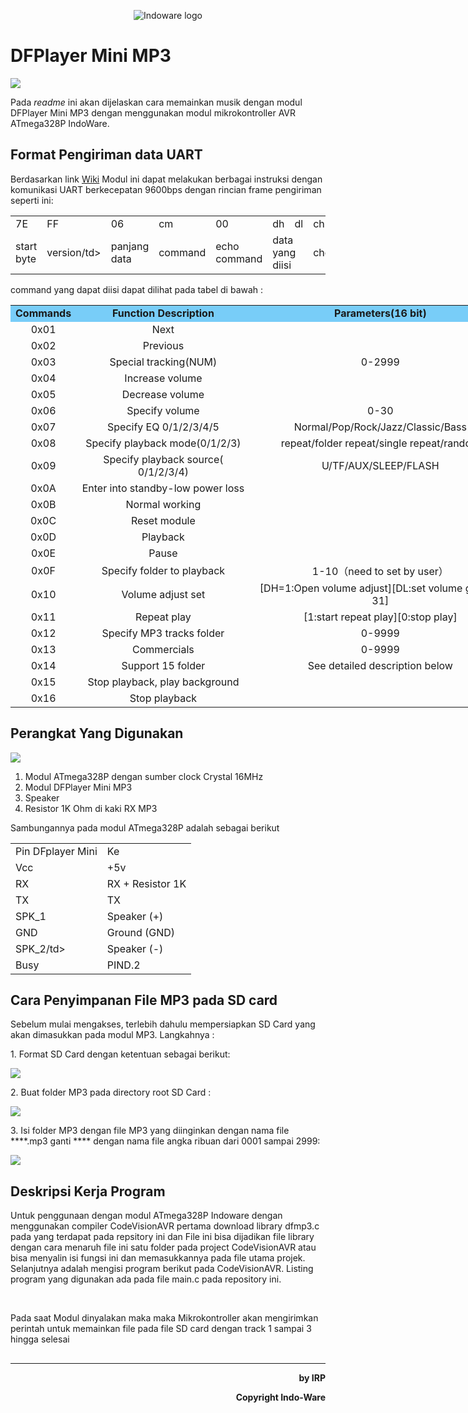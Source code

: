 <p align="center">
  <img src="https://indo-ware.com/logo/LOGONEW2.png" alt="Indoware logo"/>
</p>

# DFPlayer Mini MP3

 <img align="middle" src="https://www.dfrobot.com/wiki/images/thumb/a/ab/Miniplayer_pin_map.png/450px-Miniplayer_pin_map.png"/>

<p>Pada <i>readme</i> ini akan dijelaskan cara memainkan musik dengan modul DFPlayer Mini MP3 dengan menggunakan modul mikrokontroller AVR ATmega328P IndoWare.</p>

## Format Pengiriman data UART
<p>Berdasarkan link <a href="https://www.dfrobot.com/wiki/index.php/DFPlayer_Mini_SKU:DFR0299">Wiki</a> Modul ini dapat melakukan berbagai instruksi dengan komunikasi UART berkecepatan 9600bps dengan rincian frame pengiriman seperti ini:</p>
 
<table><tr><td>7E</td> <td>FF</td> <td>06</td> <td>cm</td> <td>00</td> <td>dh</td> <td>dl</td> <td>ch</td> <td>cl</td> <td>EF</td>
<tr><td>start byte</td><td>version/td><td>panjang data</td><td>command</td><td>echo command</td><td colspan="2">data yang diisi</td><td colspan="2">checksum</td><td>stop byte</td>
</table>
 
<p>command yang dapat diisi dapat dilihat pada tabel di bawah :</p>

<table style="width:800px;" align="center">
<tr>
<td style="text-align:center;background-color:#78CDF8;"><b>Commands</b>
</td>
<td style="text-align:center;background-color:#78CDF8;"><b>Function Description</b>
</td>
<td style="text-align:center;background-color:#78CDF8;"><b>Parameters(16 bit)</b>
</td></tr>
<tr>
<td style="text-align:center;">0x01
</td>
<td style="text-align:center;">Next
</td>
<td style="text-align:center;">
</td></tr>
<tr>
<td style="text-align:center;">0x02
</td>
<td style="text-align:center;">Previous
</td>
<td style="text-align:center;">
</td></tr>
<tr>
<td style="text-align:center;">0x03
</td>
<td style="text-align:center;">Special tracking(NUM)
</td>
<td style="text-align:center;">0-2999
</td></tr>
<tr>
<td style="text-align:center;">0x04
</td>
<td style="text-align:center;">Increase volume
</td>
<td style="text-align:center;">
</td></tr>
<tr>
<td style="text-align:center;">0x05
</td>
<td style="text-align:center;"> Decrease volume
</td>
<td style="text-align:center;">
</td></tr>
<tr>
<td style="text-align:center;">0x06
</td>
<td style="text-align:center;">Specify volume
</td>
<td style="text-align:center;">0-30
</td></tr>
<tr>
<td style="text-align:center;">0x07
</td>
<td style="text-align:center;">Specify EQ 0/1/2/3/4/5
</td>
<td style="text-align:center;">Normal/Pop/Rock/Jazz/Classic/Bass
</td></tr>
<tr>
<td style="text-align:center;">0x08
</td>
<td style="text-align:center;">Specify playback mode(0/1/2/3)
</td>
<td style="text-align:center;">repeat/folder repeat/single repeat/random
</td></tr>
<tr>
<td style="text-align:center;">0x09
</td>
<td style="text-align:center;">Specify playback source( 0/1/2/3/4)
</td>
<td style="text-align:center;">U/TF/AUX/SLEEP/FLASH
</td></tr>
<tr>
<td style="text-align:center;">0x0A
</td>
<td style="text-align:center;">Enter into standby-low power loss
</td>
<td style="text-align:center;">
</td></tr>
<tr>
<td style="text-align:center;">0x0B
</td>
<td style="text-align:center;">Normal working
</td>
<td style="text-align:center;">
</td></tr>
<tr>
<td style="text-align:center;">0x0C
</td>
<td style="text-align:center;">Reset module
</td>
<td style="text-align:center;">
</td></tr>
<tr>
<td style="text-align:center;">0x0D
</td>
<td style="text-align:center;">Playback
</td>
<td style="text-align:center;">
</td></tr>
<tr>
<td style="text-align:center;">0x0E
</td>
<td style="text-align:center;">Pause
</td>
<td style="text-align:center;">
</td></tr>
<tr>
<td style="text-align:center;">0x0F
</td>
<td style="text-align:center;">Specify folder to playback
</td>
<td style="text-align:center;">1-10（need to set by user）
</td></tr>
<tr>
<td style="text-align:center;">0x10
</td>
<td style="text-align:center;">Volume adjust set
</td>
<td style="text-align:center;">[DH=1:Open volume adjust][DL:set volume gain 0-31]
</td></tr>
<tr>
<td style="text-align:center;">0x11
</td>
<td style="text-align:center;">Repeat play
</td>
<td style="text-align:center;">[1:start repeat play][0:stop play]
</td></tr>
<tr>
<td style="text-align:center;">0x12
</td>
<td style="text-align:center;">Specify MP3 tracks folder
</td>
<td style="text-align:center;">0-9999
</td></tr>
<tr>
<td style="text-align:center;">0x13
</td>
<td style="text-align:center;"> Commercials
</td>
<td style="text-align:center;">0-9999
</td></tr>
<tr>
<td style="text-align:center;">0x14
</td>
<td style="text-align:center;"> Support 15 folder
</td>
<td style="text-align:center;"> See detailed description below
</td></tr>
<tr>
<td style="text-align:center;">0x15
</td>
<td style="text-align:center;"> Stop playback, play background
</td>
<td style="text-align:center;">
</td></tr>
<tr>
<td style="text-align:center;">0x16
</td>
<td style="text-align:center;">Stop playback
</td>
<td style="text-align:center;">
</td></tr></table>

## Perangkat Yang Digunakan
<img align="middle" src="https://lh3.googleusercontent.com/DsFCQqg1TCoFYDbX_irX5psnqgtvOeD01rfeBfgrN_q7fVXR1odJj0IVnXE3R-lWT0iaI2grQpdOid6gsUyXnZ1Dh3T17Q_ECKLFU-MkiyYq2nHaakbOwdXcI6E2Nzyv53S5tNK_p4xUHZtT5KFwJy_mRAIFsJiX3yFdmS9MQtk5f9RbosrwRxIxU2k6cUmrpZwpDr2fge8nMFMuZxvb2waQfVwu3oQ_94SoAu1i5SmFsimSeTGlzt1Lz1JRUq2C9IPNTkxl9yLvM2PN0kBTAwX9pZb6Sa-c9TGw-4WwvaOhlIxYkTaRzu-AYAJJAwlPy_Yc-sC-Ztt2bnILwMYV9CyhLR6qN2ymts5ebXJJR42J-QJV_QAkzOptuAhOwj2lmXx1fov3eC5YJVhflxy1NuulsnymTh4W7x9zZxUYxWtxv88vTeiM-jL342dOMv1hBhjZwTLGppV-2bT1E64skL51QyXIGeth_WxIFMnlRrNk7x3p31PXOGl11ZhNeH8rJyEXWHOLivWOf6TvhVC5bfn1Rwm4Jaf6RSMBodpqMmOm8Hys2N4jPP21HME9Yf2VtI_xgqUH-3Q61J9UhWDMpqDA6xyVNDgTw9EihneKiO3HJz6KAd0=w1087-h613-no"/>
<ol>
<li>Modul ATmega328P dengan sumber clock Crystal 16MHz</li>
<li>Modul DFPlayer Mini MP3</li>
<li>Speaker</li>
<li>Resistor 1K Ohm di kaki RX MP3</li>
</ol>

<p>Sambungannya pada modul ATmega328P adalah sebagai berikut</p>
<table>
<tr><td>Pin DFplayer Mini</td><td>Ke</td></tr>
<tr><td>Vcc</td><td>+5v</td></tr>
<tr><td>RX</td><td>RX + Resistor 1K</td></tr>
<tr><td>TX</td><td>TX</td></tr>
<tr><td>SPK_1</td><td>Speaker (+)</td></tr>
<tr><td>GND</td><td>Ground (GND)</td></tr>
<tr><td>SPK_2/td><td>Speaker (-)</td></tr>
<tr><td>Busy</td><td>PIND.2</td></tr>
</table>

## Cara Penyimpanan File MP3 pada SD card
<p>Sebelum mulai mengakses, terlebih dahulu mempersiapkan SD Card yang akan dimasukkan pada modul MP3. Langkahnya :</p>
<p>1. Format SD Card dengan ketentuan sebagai berikut:</p>
<img align="middle" src="https://lh3.googleusercontent.com/V9Dta7sldpwuPb72cQHHim95Jd_NYQXPgShg3YIfAvM2TPk0Fl4EXOMwRHWWSo_WQcWZCyllLFiQbWy_Yt_mWtdZHm3gTSWALKtZMEoNpX-jJBwbhtyLmBDDn3NNxm5Fi0-t-kgzVtY7FuMz55xsLzeVavWJFjGz4yR5skQxPgyvzxX0qtHRjyt-C4vFTOr6gLQR8EwyUn5y1xjVy4GdvUwazxbYdwM8zX8IYzckpS2xQm_Qpw2UlEppbfUcImGaXpXr4nVnDfNIS6PiUKgA435DyZUSRgfP1hT1o10Le0fp0jdTwesJvWgd61XWDDo2-5nwAas57fAwdJ8AUhC4z52_oE220TyC5hlWnr-fvqNeVJSMus1KcPnYAeYvTLTFlhdRucGXuH_CJA8do0CP3VgGn456xDJQXuTh1oKIS_dHuLI9QXOO6_-CGNAW-JbCjfzvZNZ-ooO65YnmzcqRjO_yc5u6AflZIDoFFWxnstdob86efxos5dg9hPufQQ6ZaxevdE5qqFJqGIt8OadiQO0ghG23PQx8kzyfulIwFOI3npBqdZLhEGFlr-jz7a3sCWF6_DCrMfLreYfzS-zJDj5b7-cuDWYH3K5HkEn_TkWxjM8HN_U=w278-h503-no"/>
<p>2. Buat folder MP3 pada directory root SD Card :</p>
<img align="middle" src="https://lh3.googleusercontent.com/J6OLg_s9f28p87euo1ArloDNUQT78iCmlRw4PP5VDlDoTM5Wn8TtwireZ85eY1DaLQk3rRW4bytGJc3EKFjANS5xdZfNaCzar1XJ-iyj5K374PSKezhuD1aGCIDSJaWW7umSxLfUXHXNE28MfyFTqEUKi1oMoQ7q8UWcPyDVKPbqviOZqfVJa428vV_DXOzi_Gcnx4EEeEAQ94oeLJaJjue3z5WJweiHLjveE_NTk-TmI6NFPockLabuo2j_PyL-21Ybrqt1hjCgPgC2sKZJ93gDZsBFD2C82WkYIM8zUM3yKOjI-ppoKggDcRw9N87GMCFNQOerU7rvX1DIrGZdYUEql77XtZbaYB3KtO605ZJUXAx-iod0J-u8swgZXqvJMkqYrEA_ftFPTvz066mWesqjSfZxQAVSkfByR7zRYjiPhEOqzU0cwKAJXS0j33cPsFgGuC7Q_pV9ii0pXtXfmaJ2VM7V-DEKZYZDz6tWPeXeUethOS7_NkkXhF6ySCMpR1Za6ZK5Me2f7q2qs58_Q_EkeWuWVgbNCdvy3MmmqcDtLSLn-8QJsQ0bSokAIswRYS2YEwLrZRF1HvJ8Nc_XuWW7zDR6RaYISAJx7FQRV5x3oL7AC9A=w761-h330-no"/>
<p>3. Isi folder MP3 dengan file MP3 yang diinginkan dengan nama file ****.mp3 ganti **** dengan nama file angka ribuan dari 0001 sampai 2999:</p>
<img align="middle" src="https://lh3.googleusercontent.com/Teftmb8p68hvDpDBGqTuHvzeHTx_QLV9YvZLzf1alnukhx_jAImBDXBVkSSEGXYE74CAufubdUsPmDk6vwmwEWcUBtKaGZ76mNGi7iGZU66mjTX0at9HR64zmPSss9sc_p1Y2rsSRiqjwrLdy0e-0jpvDM2zmjGr9KFh_ixyWgIA4n2u1B0Us-HAM0z44Yt5WFE8C22pl4AO3OsG2iAWjLqRvmGN1_xTH2Auw1TPtFASH1v6xYbZi8faalCplu2wq67XmAVs7uHxVEFNxUd7F4-YcosH_zoD6stxj-SGgbvJgH9ZDVELzxZXhyza_PqD5_xtM1FO7JCSB4hLR2eCCNcULSVGqFdyNEE2A6G9WOtI7XITHzRjVX51gXDU9O8nFjFgv37x64yHD5fVKmyv4G4vwwcJURIetAmpWTA2KfFlbKDTGXZuHtJPaxIHCsufbbhFXbuFr0chvEIwgSiavKMBxbZDCs7ABAbs-d7w1WwC3Pf2ylmR5AqlR8zSCqOnsrXb2PNEs2FKrWi5-NZX9PUtsqnhBuzPGubLUap3-M-XvuOapUr0Ah0ZDqiAGWnIgNV7VWKLKsz1K_RlmutXKL1Jbwe4glEqhD_7kpWzKcclmQTPepQ=w592-h514-no"/>

## Deskripsi Kerja Program
<p>Untuk penggunaan dengan modul ATmega328P Indoware dengan menggunakan compiler CodeVisionAVR pertama download library dfmp3.c pada yang terdapat pada repsitory ini dan File ini bisa dijadikan file library dengan cara menaruh file ini satu folder pada project CodeVisionAVR atau bisa menyalin isi fungsi ini dan memasukkannya pada file utama projek. Selanjutnya adalah mengisi program berikut pada CodeVisionAVR. Listing program yang digunakan ada pada file main.c pada repository ini.</p>
<br>
<p>Pada saat Modul dinyalakan maka maka Mikrokontroller akan mengirimkan perintah untuk memainkan file pada file SD card dengan track 1 sampai 3 hingga selesai</p>

##
<hr>
<p align="right" size"6"><b>by IRP</b></p>
<p align="right" size"6"><b>Copyright Indo-Ware</b></p>
